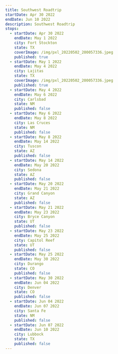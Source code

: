 ```yaml
---
title: Southwest Roadtrip
startDate: Apr 30 2022
endDate: Jun 10 2022
description: Southwest Roadtrip
stops:
  - startDate: Apr 30 2022
    endDate: May 1 2022
    city: Fort Stockton
    state: TX
    coverImage: /img/pxl_20220502_200057336.jpeg
    published: true
  - startDate: May 1 2022
    endDate: May 4 2022
    city: Lajitas
    state: TX
    coverImage: /img/pxl_20220502_200057336.jpeg
    published: true
  - startDate: May 4 2022
    endDate: May 6 2022
    city: Carlsbad
    state: NM
    published: false
  - startDate: May 6 2022
    endDate: May 8 2022
    city: Las Cruces
    state: NM
    published: false
  - startDate: May 8 2022
    endDate: May 14 2022
    city: Tuscon
    state: AZ
    published: false
  - startDate: May 14 2022
    endDate: May 20 2022
    city: Sedona
    state: AZ
    published: false
  - startDate: May 20 2022
    endDate: May 21 2022
    city: Grand Canyon
    state: AZ
    published: false
  - startDate: May 21 2022
    endDate: May 23 2022
    city: Bryce Canyon
    state: UT
    published: false
  - startDate: May 23 2022
    endDate: May 25 2022
    city: Capitol Reef
    state: UT
    published: false
  - startDate: May 25 2022
    endDate: May 30 2022
    city: Durango
    state: CO
    published: false
  - startDate: May 30 2022
    endDate: Jun 04 2022
    city: Denver
    state: CO
    published: false
  - startDate: Jun 04 2022
    endDate: Jun 07 2022
    city: Santa Fe
    state: NM
    published: false
  - startDate: Jun 07 2022
    endDate: Jun 10 2022
    city: Lubbock
    state: TX
    published: false
---
```

